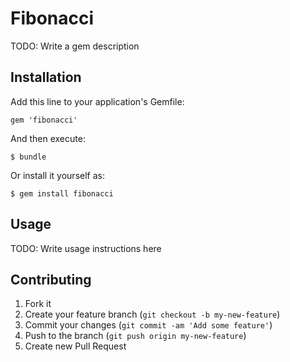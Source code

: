 # Fibonacci

TODO: Write a gem description

## Installation

Add this line to your application's Gemfile:

    gem 'fibonacci'

And then execute:

    $ bundle

Or install it yourself as:

    $ gem install fibonacci

## Usage

TODO: Write usage instructions here

## Contributing

1. Fork it
2. Create your feature branch (`git checkout -b my-new-feature`)
3. Commit your changes (`git commit -am 'Add some feature'`)
4. Push to the branch (`git push origin my-new-feature`)
5. Create new Pull Request

